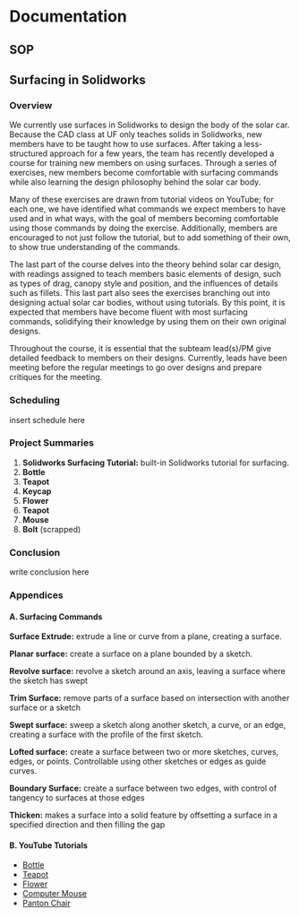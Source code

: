# Documentation
## SOP
## Surfacing in Solidworks
### Overview
We currently use surfaces in Solidworks to design the body of the solar car. Because the CAD class at UF only teaches solids in Solidworks, new members have to be taught how to use surfaces. After taking a less-structured approach for a few years, the team has recently developed a course for training new members on using surfaces. Through a series of exercises, new members become comfortable with surfacing commands while also learning the design philosophy behind the solar car body. 

Many of these exercises are drawn from tutorial videos on YouTube; for each one, we have identified what commands we expect members to have used and in what ways, with the goal of members becoming comfortable using those commands by doing the exercise. Additionally, members are encouraged to not just follow the tutorial, but to add something of their own, to show true understanding of the commands.

The last part of the course delves into the theory behind solar car design, with readings assigned to teach members basic elements of design, such as types of drag, canopy style and position, and the influences of details such as fillets. This last part also sees the exercises branching out into designing actual solar car bodies, without using tutorials. By this point, it is expected that members have become fluent with most surfacing commands, solidifying their knowledge by using them on their own original designs.

Throughout the course, it is essential that the subteam lead(s)/PM give detailed feedback to members on their designs. Currently, leads have been meeting before the regular meetings to go over designs and prepare critiques for the meeting.

### Scheduling
insert schedule here

### Project Summaries
1. **Solidworks Surfacing Tutorial:** built-in Solidworks tutorial for surfacing.
2. **Bottle**
3. **Teapot**
4. **Keycap**
5. **Flower**
6. **Teapot**
7. **Mouse**
8. **Bolt** (scrapped)

### Conclusion
write conclusion here 

### Appendices
#### A. Surfacing Commands
**Surface Extrude:** extrude a line or curve from a plane, creating a surface.

**Planar surface:** create a surface on a plane bounded by a sketch.

**Revolve surface:** revolve a sketch around an axis, leaving a surface where the sketch has swept

**Trim Surface:** remove parts of a surface based on intersection with another surface or a sketch

**Swept surface:** sweep a sketch along another sketch, a curve, or an edge, creating a surface with the profile of the first sketch.

**Lofted surface:** create a surface between two or more sketches, curves, edges, or points. Controllable using other sketches or edges as guide curves.

**Boundary Surface:** create a surface between two edges, with control of tangency to surfaces at those edges

**Thicken:** makes a surface into a solid feature by offsetting a surface in a specified direction and then filling the gap

#### B. YouTube Tutorials
- [Bottle](https://www.youtube.com/watch?v=FSzgv9r2oso&ab_channel=CADCAMTUTORIAL)
- [Teapot](https://www.youtube.com/watch?v=zBtttG8hE-4&ab_channel=SolidWorksTutorial%E2%98%BA)
- [Flower](https://www.youtube.com/watch?v=3IzAAx5htwQ&ab_channel=SOLIDWORKS)
- [Computer Mouse](https://www.youtube.com/watch?v=lnJTfrqYfMU&ab_channel=CADCAMTUTORIAL)
- [Panton Chair](https://www.youtube.com/watch?v=a0kZGWsT6sY&ab_channel=SolidWorksTutorial%E2%98%BA)

